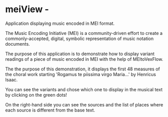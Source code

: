 meiView - 
=======

Application displaying music encoded in MEI format. 

The Music Encoding Initiative (MEI) is a community-driven effort to create a commonly-accepted, digital, symbolic representation 
of music notation documents.

The purpose of this application is to demonstrate how to display variant readings of a piece of music
encoded in MEI with the help of MEItoVexFlow.

The the purpose of this demonstration, it displays the first 48 measures of the choral work 
starting 'Rogamus te piissima virgo Maria...' by Henricus Isaac.

You can see the variants and chose which one to display in the musical text by clicking on the green dots!

On the right-hand side you can see the sources and the list of places where each source is 
different from the base text.